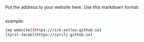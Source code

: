 Put the address to your website here. Use this markdown format:

```bash

```

example:
```bash
[my website](https://rick-astley.github.io)
[Syril-Jacob](https://syrilj.github.io)
```